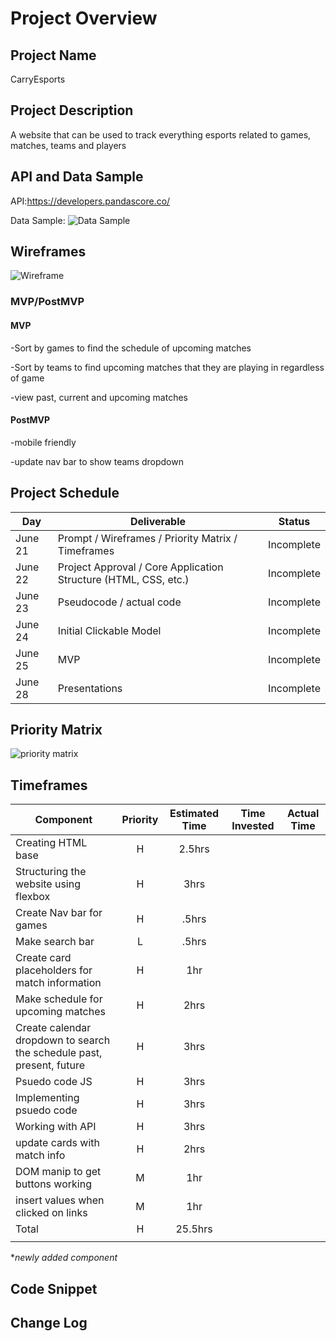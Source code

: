 # Project Overview

## Project Name

CarryEsports

## Project Description

A website that can be used to track everything esports related to games, matches, teams and players 

## API and Data Sample

API:https://developers.pandascore.co/

Data Sample: ![Data Sample](https://i.imgur.com/v05vZXi.png)

## Wireframes

![Wireframe](https://i.imgur.com/1pAoYN1.png)

### MVP/PostMVP
 

#### MVP 
-Sort by games to find the schedule of upcoming matches

-Sort by teams to find upcoming matches that they are playing in regardless of game

-view past, current and upcoming matches 

#### PostMVP  

-mobile friendly 

-update nav bar to show teams dropdown 

## Project Schedule


|  Day | Deliverable | Status
|---|---| ---|
|June 21| Prompt / Wireframes / Priority Matrix / Timeframes | Incomplete
|June 22| Project Approval / Core Application Structure (HTML, CSS, etc.) | Incomplete
|June 23| Pseudocode / actual code | Incomplete
|June 24| Initial Clickable Model  | Incomplete
|June 25| MVP | Incomplete
|June 28| Presentations | Incomplete

## Priority Matrix

![priority matrix](https://i.imgur.com/N5WCaIz.png)

## Timeframes


| Component | Priority | Estimated Time | Time Invested | Actual Time |
| --- | :---: |  :---: | :---: | :---: |
| Creating HTML base| H | 2.5hrs|  |  |
| Structuring the website using flexbox | H | 3hrs|  |  |
| Create Nav bar for games | H | .5hrs |  |  |
| Make search bar | L | .5hrs |  |  |
| Create card placeholders for match information | H | 1hr |  |  |
| Make schedule for upcoming matches | H | 2hrs |  |  |
| Create calendar dropdown to search the schedule past, present, future | H | 3hrs |  |  |
| Psuedo code JS | H | 3hrs|  |  |
| Implementing psuedo code | H | 3hrs|  |  |
| Working with API | H | 3hrs|  |  |
| update cards with match info | H | 2hrs |  |  |
| DOM manip to get buttons working | M | 1hr |  |  |
| insert values when clicked on links | M | 1hr |  |  |
| Total | H | 25.5hrs| | |
|  |  |  |  |  |

 *_newly added component_
## Code Snippet



## Change Log
